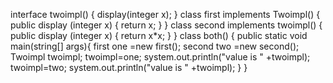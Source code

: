 interface twoimpl()
{
display(integer x);
}
class first implements Twoimpl()
{
public display (integer x)
{
return x;
}
}
class second implements twoimpl()
{
public display (integer x)
{
return x*x;
}
}
class both()
{
public static void main(string[] args){
first one =new first();
second two =new second();
Twoimpl twoimpl;
twoimpl=one;
system.out.println("value is " +twoimpl);
twoimpl=two;
system.out.println("value is " +twoimpl);
}
}
